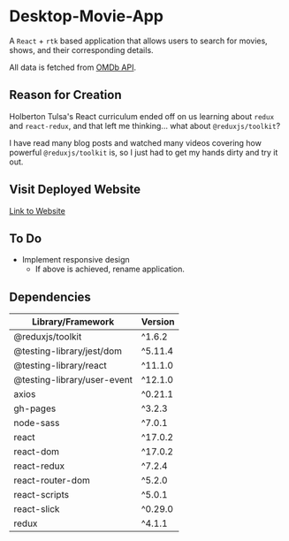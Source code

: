 # Desktop-Movie-App

A ```React``` + ```rtk``` based application that allows users to search for movies, shows, and their corresponding details. 
  
All data is fetched from [OMDb API](https://www.omdbapi.com/).
  
## Reason for Creation
Holberton Tulsa's React curriculum ended off on us learning about ```redux``` and ```react-redux```, and that left me thinking... what about ```@reduxjs/toolkit```?
  
I have read many blog posts and watched many videos covering how powerful ```@reduxjs/toolkit``` is, so I just had to get my hands dirty and try it out.
  
## Visit Deployed Website
<a href="https://tayloradam1999.github.io/Desktop-Movie-App/">Link to Website</a>

## To Do
- Implement responsive design
  - If above is achieved, rename application.
  
## Dependencies
| Library/Framework             |  Version  |
| ----------------------------- | --------- | 
| @reduxjs/toolkit              |  ^1.6.2   |
| @testing-library/jest/dom     |  ^5.11.4  |
| @testing-library/react        |  ^11.1.0  |
| @testing-library/user-event   |  ^12.1.0  |
| axios                         |  ^0.21.1  |
| gh-pages                      |  ^3.2.3   |
| node-sass                     |  ^7.0.1   |
| react                         |  ^17.0.2  |
| react-dom                     |  ^17.0.2  |
| react-redux                   |  ^7.2.4   |
| react-router-dom              |  ^5.2.0   |
| react-scripts                 |  ^5.0.1   |
| react-slick                   |  ^0.29.0  |
| redux                         |  ^4.1.1   |
  